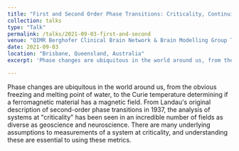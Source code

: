 ```yaml
---
title: "First and Second Order Phase Transitions: Criticality, Continuity and Confusion"
collection: talks
type: "Talk"
permalink: /talks/2021-09-03-first-and-second
venue: "QIMR Berghofer Clinical Brain Network & Brain Modelling Group Teaching Session"
date: 2021-09-03
location: "Brisbane, Queensland, Australia"
excerpt: 'Phase changes are ubiquitous in the world around us, from the obvious freezing and melting point of water, to the Curie temperature determining if a ferromagnetic material has a magnetic field. From Landau's original description of second-order phase transitions in 1937, the analysis of systems at "criticality" has been seen in an incredible number of fields as diverse as geoscience and neuroscience. There are many underlying assumptions to measurements of a system at criticality, and understanding these are essential to using these metrics.'

---
```


Phase changes are ubiquitous in the world around us, from the obvious freezing and melting point of water, to the Curie temperature determining if a ferromagnetic material has a magnetic field. From Landau's original description of second-order phase transitions in 1937, the analysis of systems at "criticality" has been seen in an incredible number of fields as diverse as geoscience and neuroscience. There are many underlying assumptions to measurements of a system at criticality, and understanding these are essential to using these metrics.
